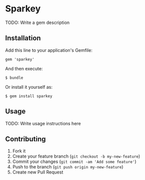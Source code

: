 # Sparkey

TODO: Write a gem description

## Installation

Add this line to your application's Gemfile:

    gem 'sparkey'

And then execute:

    $ bundle

Or install it yourself as:

    $ gem install sparkey

## Usage

TODO: Write usage instructions here

## Contributing

1. Fork it
2. Create your feature branch (`git checkout -b my-new-feature`)
3. Commit your changes (`git commit -am 'Add some feature'`)
4. Push to the branch (`git push origin my-new-feature`)
5. Create new Pull Request
